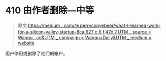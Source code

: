# 410 由作者删除—中等

> 原文:[https://medium . com/@ perryconyebeer/what-I-learned-work-for-a-silicon-valley-startup-8ca 627 c 6 f 47d？UTM _ source = Wanqu . co&UTM _ campaign = Wanqu+Daily&UTM _ medium = website](https://medium.com/@perryconeybeer/what-i-learned-working-for-a-silicon-valley-startup-8ca627c6f47d?utm_source=wanqu.co&utm_campaign=Wanqu+Daily&utm_medium=website)

用户停用或删除了他们的帐户。